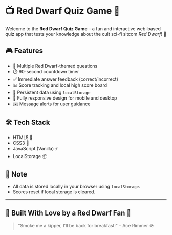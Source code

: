 # 📺 Red Dwarf Quiz Game 🚀

Welcome to the **Red Dwarf Quiz Game** – a fun and interactive web-based quiz app that tests your knowledge about the cult sci-fi sitcom *Red Dwarf*! 👾

## 🎮 Features

- 🔢 Multiple Red Dwarf-themed questions
- ⏱️ 90-second countdown timer
- ✅ Immediate answer feedback (correct/incorrect)
- 📊 Score tracking and local high score board
- 💾 Persistent data using `localStorage`
- 📱 Fully responsive design for mobile and desktop
- ✉️ Message alerts for user guidance

## 🛠️ Tech Stack

- HTML5 🧱
- CSS3 🎨
- JavaScript (Vanilla) ⚡
- LocalStorage 📦

## 📌 Note

- All data is stored locally in your browser using `localStorage`.
- Scores reset if local storage is cleared.

---

## 🤘 Built With Love by a Red Dwarf Fan 💖

> "Smoke me a kipper, I'll be back for breakfast!" – Ace Rimmer 🪖
